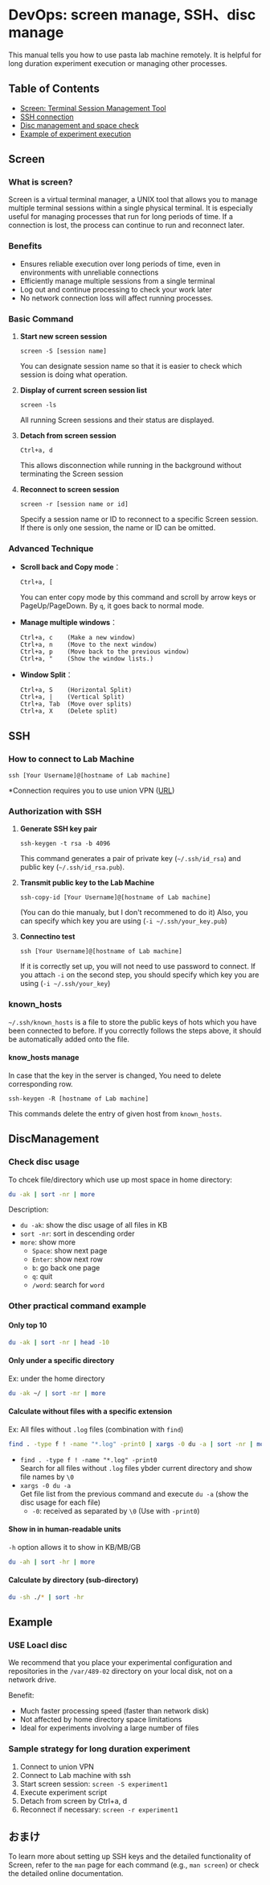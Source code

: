 # DevOps: screen manage, SSH、disc manage

This manual tells you how to use pasta lab machine remotely. It is helpful for long duration experiment execution or managing other processes.

## Table of Contents
- [Screen: Terminal Session Management Tool](#Screen)
- [SSH connection](#SSH)
- [Disc management and space check](#DiscManagement)
- [Example of experiment execution](#Example)

## Screen

### What is screen?

Screen is a virtual terminal manager, a UNIX tool that allows you to manage multiple terminal sessions within a single physical terminal. It is especially useful for managing processes that run for long periods of time. If a connection is lost, the process can continue to run and reconnect later.


### Benefits

- Ensures reliable execution over long periods of time, even in environments with unreliable connections
- Efficiently manage multiple sessions from a single terminal
- Log out and continue processing to check your work later
- No network connection loss will affect running processes.

### Basic Command

1. **Start new screen session**
   ```
   screen -S [session name]
   ```
   You can designate session name so that it is easier to check which session is doing what operation.

2. **Display of current screen session list**
   ```
   screen -ls
   ```
   All running Screen sessions and their status are displayed.

3. **Detach from screen session**
   ```
   Ctrl+a, d
   ```
   This allows disconnection while running in the background without terminating the Screen session

4. **Reconnect to screen session**
   ```
   screen -r [session name or id]
   ```
   Specify a session name or ID to reconnect to a specific Screen session. If there is only one session, the name or ID can be omitted.

### Advanced Technique

- **Scroll back and Copy mode**：
  ```
  Ctrl+a, [
  ```
  You can enter copy mode by this command and scroll by arrow keys or PageUp/PageDown. By `q`, it goes back to normal mode.

- **Manage multiple windows**：
  ```
  Ctrl+a, c    (Make a new window)
  Ctrl+a, n    (Move to the next window)
  Ctrl+a, p    (Move back to the previous window)
  Ctrl+a, "    (Show the window lists.)
  ```

- **Window Split**：
  ```
  Ctrl+a, S    (Horizontal Split)
  Ctrl+a, |    (Vertical Split)
  Ctrl+a, Tab  (Move over splits)
  Ctrl+a, X    (Delete split)
  ```

## SSH

### How to connect to Lab Machine

```
ssh [Your Username]@[hostname of Lab machine]
```

*Connection requires you to use union VPN ([URL](https://union.teamdynamix.com/TDClient/1831/Portal/KB/?CategoryID=10540))

### Authorization with SSH

1. **Generate SSH key pair**
   ```
   ssh-keygen -t rsa -b 4096
   ```
   This command generates a pair of private key (`~/.ssh/id_rsa`) and public key (`~/.ssh/id_rsa.pub`).

2. **Transmit public key to the Lab Machine**
   ```
   ssh-copy-id [Your Username]@[hostname of Lab machine]
   ```
   (You can do thie manualy, but I don't recommened to do it)
   Also, you can specify which key you are using (``` -i ~/.ssh/your_key.pub ```)

3. **Connectino test**
   ```
   ssh [Your Username]@[hostname of Lab machine]
   ```
   If it is correctly set up, you will not need to use password to connect.
   If you attach `-i` on the second step, you should specify which key you are using (``` -i ~/.ssh/your_key ```)

### known_hosts

`~/.ssh/known_hosts` is a file to store the public keys of hots which you have been connected to before. If you correctly follows the steps above, it should be automatically added onto the file.

#### know_hosts manage

In case that the key in the server is changed, You need to delete corresponding row.

```
ssh-keygen -R [hostname of Lab machine]
```

This commands delete the entry of given host from `known_hosts`.

## DiscManagement

### Check disc usage

To chcek file/directory which use up most space in home directory:

```sh
du -ak | sort -nr | more
```

Description:
- `du -ak`: show the disc usage of all files in KB
- `sort -nr`: sort in descending order
- `more`: show more
  - `Space`: show next page
  - `Enter`: show next row
  - `b`: go back one page
  - `q`: quit
  - `/word`: search for `word`

### Other practical command example

#### Only top 10

```sh
du -ak | sort -nr | head -10
```


#### Only under a specific directory
Ex: under the home directory

```sh
du -ak ~/ | sort -nr | more
```

#### Calculate without files with a specific extension
Ex: All files without `.log` files (combination with `find`)

```sh
find . -type f ! -name "*.log" -print0 | xargs -0 du -a | sort -nr | more
```

- `find . -type f ! -name "*.log" -print0`  
  Search for all files without `.log` files ybder current directory and show file names by `\0`
- `xargs -0 du -a`  
  Get file list from the previous command and execute `du -a` (show the disc usage for each file)  
  - `-0`: received as separated by `\0` (Use with `-print0`)

#### Show in in human-readable units
`-h` option allows it to show in KB/MB/GB

```sh
du -ah | sort -hr | more
```

#### Calculate by directory (sub-directory)

```sh
du -sh ./* | sort -hr
```

## Example

### USE Loacl disc

We recommend that you place your experimental configuration and repositories in the `/var/489-02` directory on your local disk, not on a network drive.

Benefit:
- Much faster processing speed (faster than network disk)
- Not affected by home directory space limitations
- Ideal for experiments involving a large number of files

### Sample strategy for long duration experiment

1. Connect to union VPN
2. Connect to Lab machine with ssh
3. Start screen session: `screen -S experiment1`
4. Execute experiment script
5. Detach from screen by Ctrl+a, d
6. Reconnect if necessary: `screen -r experiment1`

## おまけ

To learn more about setting up SSH keys and the detailed functionality of Screen, refer to the `man` page for each command (e.g., `man screen`) or check the detailed online documentation.
